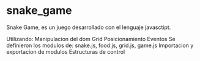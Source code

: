 # snake_game

Snake Game, es un juego desarrollado con el lenguaje javasctipt. 

Utilizando:
Manipulacion del dom
Grid  Posicionamiento
Eventos
Se definieron los modulos de: snake.js, food.js, grid.js, game.js
Importacion y exportacion de modulos
Estructuras de control

